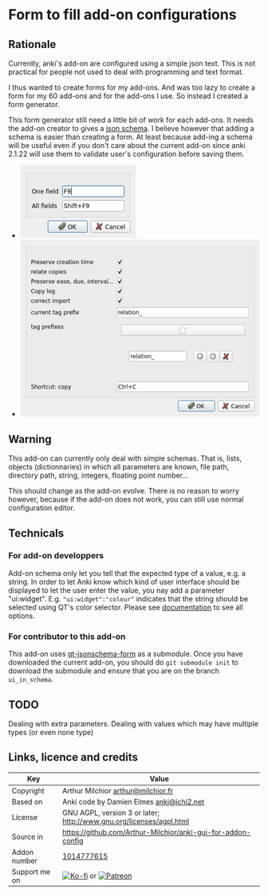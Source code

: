 # Form to fill add-on configurations
## Rationale
Currently, anki's add-on are configured using a simple json text. This is not practical for people not used to deal with programming and text format.

I thus wanted to create forms for my add-ons. And was too lazy to create a form for my 60 add-ons and for the add-ons I use. So instead I created a form generator.

This form generator still need a little bit of work for each add-ons. It needs the add-on creator to gives a [json schema](https://json-schema.org/). I believe however that adding a schema is easier than creating a form. At least because add-ing a schema will be useful even if you don't care about the current add-on since anki 2.1.22 will use them to validate user's configuration before saving them.

* ![Example for Frozen Fields](ff.png)
* ![Example for Copy cards](copy.png)


## Warning
This add-on can currently only deal with simple schemas. That is, lists, objects (dictionnaries) in which all parameters are known, file path, directory path, string, integers, floating point number...

This should change as the add-on evolve. There is no reason to worry however, because if the add-on does not work, you can still use normal configuration editor.

## Technicals

### For add-on developpers
Add-on schema only let you tell that the expected type of a value, e.g. a string. In order to let Anki know which kind of user interface should be displayed to let the user enter the value, you nay add a parameter "ui:widget". E.g. `"ui:widget":"colour"` indicates that the string should be selected using QT's color selector. Please see [documentation](https://github.com/Arthur-Milchior/qt-jsonschema-form/blob/ui_in_schema/USAGE.md) to see all options.

### For contributor to this add-on
This add-on uses [qt-jsonschema-form](https://github.com/Arthur-Milchior/qt-jsonschema-form/tree/ui_in_schema) as a submodule. Once you have downloaded the current add-on, you should do `git submodule init` to download the submodule and ensure that you are on the branch `ui_in_schema`.

## TODO
Dealing with extra parameters. Dealing with values which may have multiple types (or even none type)


## Links, licence and credits

Key         |Value
------------|-------------------------------------------------------------------
Copyright   | Arthur Milchior <arthur@milchior.fr>
Based on    | Anki code by Damien Elmes <anki@ichi2.net>
License     | GNU AGPL, version 3 or later; http://www.gnu.org/licenses/agpl.html
Source in   | https://github.com/Arthur-Milchior/anki-gui-for-addon-config
Addon number| [1014777615](https://ankiweb.net/shared/info/1014777615)
Support me on| [![Ko-fi](https://ko-fi.com/img/Kofi_Logo_Blue.svg)](Ko-fi.com/arthurmilchior) or [![Patreon](http://www.milchior.fr/patreon.png)](https://www.patreon.com/bePatron?u=146206)
